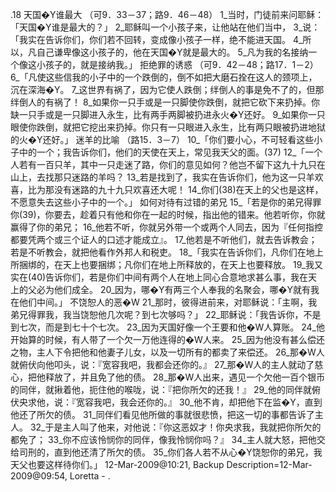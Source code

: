 .18 
天国�Y谁最大 
（可9．33－37；路9．46－48） 
1_当时，门徒前来问耶稣：「天国�Y谁是最大的？」 2_耶稣叫一个小孩子来，让他站在他们当中， 3_说：「我实在告诉你们，你们若不回转，变成像小孩子一样，绝不能进天国。 4_所以，凡自己谦卑像这小孩子的，他在天国�Y就是最大的。 5_凡为我的名接纳一个像这小孩子的，就是接纳我。」 
拒绝罪的诱惑 
（可9．42－48；路17．1－2） 
6_「凡使这些信我的小子中的一个跌倒的，倒不如把大磨石拴在这人的颈项上，沉在深海�Y。 7_这世界有祸了，因为它使人跌倒；绊倒人的事是免不了的，但那绊倒人的有祸了！ 8_如果你一只手或是一只脚使你跌倒，就把它砍下来扔掉。你缺一只手或是一只脚进入永生，比有两手两脚被扔进永火�Y还好。 9_如果你一只眼使你跌倒，就把它挖出来扔掉。你只有一只眼进入永生，比有两只眼被扔进地狱的火�Y还好。」 
迷羊的比喻 
（路15．3－7） 
10_「你们要小心，不可轻看这些小子中的一个；我告诉你们，他们的天使在天上，常见我天父的面。(37) 
12_「一个人若有一百只羊，其中一只走迷了路，你们的意见如何？他岂不留下这九十九只在山上，去找那只迷路的羊吗？ 13_若是找到了，我实在告诉你们，他为这一只羊欢喜，比为那没有迷路的九十九只欢喜还大呢！ 14_你们(38)在天上的父也是这样，不愿意失去这些小子中的一个。」 
如何对待有过错的弟兄 
15_「若是你的弟兄得罪你(39)，你要去，趁着只有他和你在一起的时候，指出他的错来。他若听你，你就赢得了你的弟兄； 16_他若不听，你就另外带一个或两个人同去，因为『任何指控都要凭两个或三个证人的口述才能成立』。 17_他若是不听他们，就去告诉教会；若是不听教会，就把他看作外邦人和税吏。 
18_「我实在告诉你们，凡你们在地上所捆绑的，在天上也要捆绑；凡你们在地上所释放的，在天上也要释放。 19_我又实在(40)告诉你们，若是你们中间有两个人在地上同心合意地求甚么事，我在天上的父必为他们成全。 20_因为，哪�Y有两三个人奉我的名聚会，哪�Y就有我在他们中间。」 
不饶恕人的恶�W 
21_那时，彼得进前来，对耶稣说：「主啊，我弟兄得罪我，我当饶恕他几次呢？到七次够吗？」 22_耶稣说：「我告诉你，不是到七次，而是到七十个七次。 23_因为天国好像一个王要和他�W人算账。 24_他开始算的时候，有人带了一个欠一万他连得的�W人来。 25_因为他没有甚么偿还之物，主人下令把他和他妻子儿女，以及一切所有的都卖了来偿还。 26_那�W人就俯伏向他叩头，说：『宽容我吧，我都会还你的。』 27_那�W人的主人就动了慈心，把他释放了，并且免了他的债。 28_那�W人出来，遇见一个欠他一百个银币的同伴，就揪着他，扼住他的喉咙，说：『把你所欠的还我！』 29_他的同伴就俯伏央求他，说：『宽容我吧，我会还你的。』 30_他不肯，却把他下在监�Y，直到他还了所欠的债。 31_同伴们看见他所做的事就很悲愤，把这一切的事都告诉了主人。 32_于是主人叫了他来，对他说：『你这恶奴才！你央求我，我就把你所欠的都免了； 33_你不应该怜悯你的同伴，像我怜悯你吗？』 34_主人就大怒，把他交给司刑的，直到他还清了所欠的债。 35_你们各人若不从心�Y饶恕你的弟兄，我天父也要这样待你们。」 
12-Mar-2009@10:21, Backup Description=12-Mar-2009@09:54, Loretta - 
.